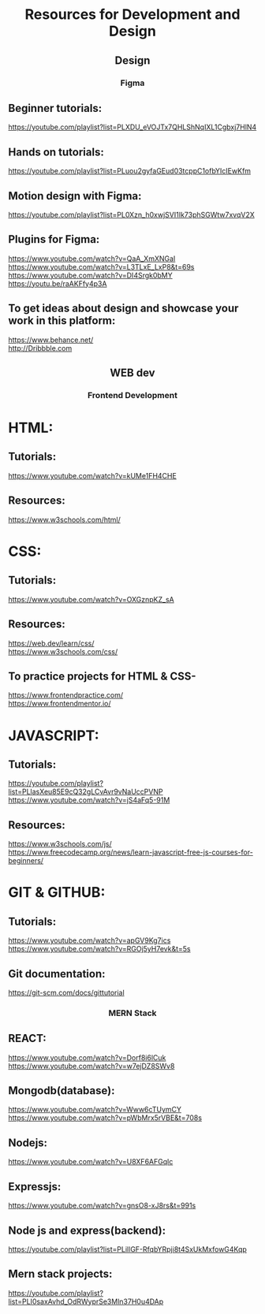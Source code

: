 <h1 align="center">Resources for Development and Design</h1>

<h2 align="center">Design</h2>
<h3 align="center">Figma</h3>

## Beginner tutorials:
https://youtube.com/playlist?list=PLXDU_eVOJTx7QHLShNqIXL1Cgbxj7HlN4
## Hands on tutorials:
https://youtube.com/playlist?list=PLuou2gyfaGEud03tcppC1ofbYIcIEwKfm
## Motion design with Figma:
https://youtube.com/playlist?list=PL0Xzn_h0xwjSVI1Ik73phSGWtw7xvqV2X
## Plugins for Figma:
https://www.youtube.com/watch?v=QaA_XmXNGaI \
https://www.youtube.com/watch?v=L3TLxE_LxP8&t=69s \
https://www.youtube.com/watch?v=DI4Srgk0bMY \
https://youtu.be/raAKFfy4p3A
## To get ideas about design and showcase your work in this platform:
https://www.behance.net/ \
http://Dribbble.com

<h2 align="center">WEB dev</h2>

<h3 align="center">Frontend Development</h3>

# HTML:
## Tutorials:
https://www.youtube.com/watch?v=kUMe1FH4CHE
## Resources:
https://www.w3schools.com/html/

# CSS:
## Tutorials:
https://www.youtube.com/watch?v=OXGznpKZ_sA
## Resources:
https://web.dev/learn/css/ \
https://www.w3schools.com/css/

## To practice projects for HTML & CSS- 
https://www.frontendpractice.com/ \
https://www.frontendmentor.io/

# JAVASCRIPT:
## Tutorials:
https://youtube.com/playlist?list=PLlasXeu85E9cQ32gLCvAvr9vNaUccPVNP \
https://www.youtube.com/watch?v=jS4aFq5-91M
## Resources:
https://www.w3schools.com/js/ \
https://www.freecodecamp.org/news/learn-javascript-free-js-courses-for-beginners/


# GIT & GITHUB:
## Tutorials:
https://www.youtube.com/watch?v=apGV9Kg7ics \
https://www.youtube.com/watch?v=RGOj5yH7evk&t=5s
## Git documentation:
https://git-scm.com/docs/gittutorial

<h3 align="center">MERN Stack</h3>

## REACT:
https://www.youtube.com/watch?v=Dorf8i6lCuk \
https://www.youtube.com/watch?v=w7ejDZ8SWv8

## Mongodb(database):
https://www.youtube.com/watch?v=Www6cTUymCY \
https://www.youtube.com/watch?v=pWbMrx5rVBE&t=708s

## Nodejs:
https://www.youtube.com/watch?v=U8XF6AFGqlc

## Expressjs:
https://www.youtube.com/watch?v=gnsO8-xJ8rs&t=991s
## Node js and express(backend): 
https://youtube.com/playlist?list=PLillGF-RfqbYRpji8t4SxUkMxfowG4Kqp


## Mern stack projects:
https://youtube.com/playlist?list=PLI0saxAvhd_OdRWyprSe3Mln37H0u4DAp
